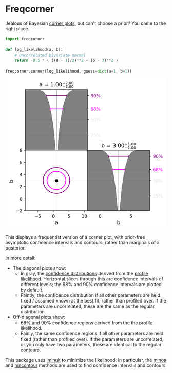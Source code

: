 Freqcorner
===========

Jealous of Bayesian [corner plots](https://corner.readthedocs.io/en/latest/index.html), but can't choose a prior? You came to the right place.

```python
import freqcorner

def log_likelihood(a, b):
    # Uncorrelated bivariate normal
    return -0.5 * ( ((a - 1)/2)**2 + (b - 3)**2 )

freqcorner.corner(log_likelihood, guess=dict(a=1, b=1))
```


<img src="https://raw.githubusercontent.com/JelleAalbers/freqcorner/main/demo_image.png" width="500">


This displays a frequentist version of a corner plot, with prior-free asymptotic confidence intervals and contours, rather than marginals of a posterior.

In more detail:
  * The diagonal plots show:
    * In gray, the [confidence distributions](https://en.wikipedia.org/wiki/Confidence_distribution) derived from the [profile likelihood](https://en.wikipedia.org/wiki/Likelihood_function#Profile_likelihood). Horizontal slices through this are confidence intervals of different levels; the 68% and 90% confidence intervals are plotted by default.
    * Faintly, the confidence distribution if all other parameters are held fixed / assumed known at the best fit, rather than profiled over. If the parameters are uncorrelated, these are the same as the regular distribution.
  * Off-diagonal plots show:
      * 68% and 90% confidence regions derived from the the profile likelihood.
      * Fainly, the same confidence regions if all other parameters are held fixed (rather than profiled over). If the parameters are uncorrelated, or you only have two parameters, these are identical to the regular contours.


 This package uses [iminuit](https://github.com/scikit-hep/iminuit) to minimize the likelihood; in particular, the [minos](https://iminuit.readthedocs.io/en/stable/reference.html#iminuit.Minuit.minos) and [mncontour](https://iminuit.readthedocs.io/en/stable/reference.html#iminuit.Minuit.mncontour) methods are used to find confidence intervals and contours.